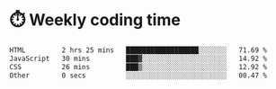 
# :stopwatch: Weekly coding time
<!--START_SECTION:waka-->

```txt
HTML         2 hrs 25 mins   ██████████████████░░░░░░░   71.69 %
JavaScript   30 mins         ███▓░░░░░░░░░░░░░░░░░░░░░   14.92 %
CSS          26 mins         ███▒░░░░░░░░░░░░░░░░░░░░░   12.92 %
Other        0 secs          ░░░░░░░░░░░░░░░░░░░░░░░░░   00.47 %
```

<!--END_SECTION:waka-->


<!-- <p> <img src="https://github-readme-stats.vercel.app/api?username=cozgerest&show_icons=true&hide_border=false" />  </p> -->

